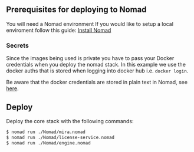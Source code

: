 ## Prerequisites for deploying to Nomad
You will need a Nomad environment
If you would like to setup a local enviroment follow this guide: [Install Nomad](https://www.nomadproject.io/intro/getting-started/install.html)

### Secrets
Since the images being used is private you have to pass your Docker credentials when you deploy the nomad stack. In this example we use the docker auths that is stored when logging into docker hub i.e. ```docker login```.

Be aware that the docker credentials are stored in plain text in Nomad, see [here](https://www.nomadproject.io/docs/drivers/docker.html#docker-auth-config).

## Deploy

Deploy the core stack with the following commands:

```sh
$ nomad run ./Nomad/mira.nomad
$ nomad run ./Nomad/license-service.nomad
$ nomad run ./Nomad/engine.nomad
```
